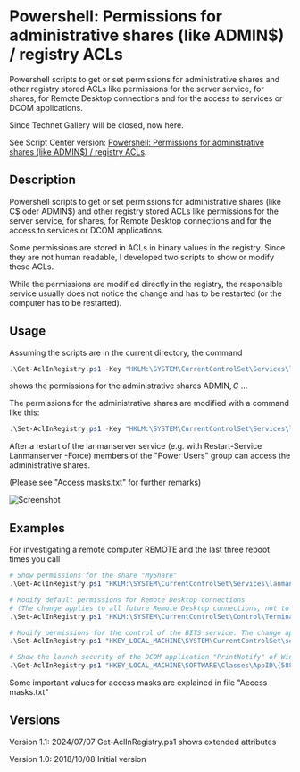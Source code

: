 # Powershell: Permissions for administrative shares (like ADMIN$) / registry ACLs
Powershell scripts to get or set permissions for administrative shares and other registry stored ACLs like permissions for the server service, for shares, for Remote Desktop connections and for the access to services or DCOM applications.

Since Technet Gallery will be closed, now here.

See Script Center version: [Powershell: Permissions for administrative shares (like ADMIN$) / registry ACLs](https://gallery.technet.microsoft.com/scriptcenter/Powershell-permissions-for-53d0c8ce).

## Description
Powershell scripts to get or set permissions for administrative shares (like C$ oder ADMIN$) and other registry stored ACLs like permissions for the server service, for shares, for Remote Desktop connections and for the access to services or DCOM applications.

Some permissions are stored in ACLs in binary values in the registry. Since they are not human readable, I developed two scripts to show or modify these ACLs.

While the permissions are modified directly in the registry, the responsible service usually does not notice the change and has to be restarted (or the computer has to be restarted).

## Usage
Assuming the scripts are in the current directory, the command

```powershell
.\Get-AclInRegistry.ps1 -Key "HKLM:\SYSTEM\CurrentControlSet\Services\lanmanserver\DefaultSecurity" -Name "SrvsvcShareAdminConnect"
```
shows the permissions for the administrative shares ADMIN$, C$ ...

The permissions for the administrative shares are modified with a command like this:
```powershell
.\Set-AclInRegistry.ps1 -Key "HKLM:\SYSTEM\CurrentControlSet\Services\lanmanserver\DefaultSecurity" -Name "SrvsvcShareAdminConnect" -Account "Power Users" -Action GRANT -AccessMask 0x00000001
```

After a restart of the lanmanserver service (e.g. with Restart-Service Lanmanserver -Force) members of the "Power Users" group can access the administrative shares.

(Please see "Access masks.txt" for further remarks)

![Screenshot](Screenshot.gif)

## Examples
For investigating a remote computer REMOTE and the last three reboot times you call
```powershell
# Show permissions for the share "MyShare"
.\Get-AclInRegistry.ps1 "HKLM:\SYSTEM\CurrentControlSet\Services\lanmanserver\Shares\Security" "MyShare"

# Modify default permissions for Remote Desktop connections
# (The change applies to all future Remote Desktop connections, not to existing)
.\Set-AclInRegistry.ps1 "HKLM:\SYSTEM\CurrentControlSet\Control\Terminal Server\WinStations" "DefaultSecurity" "DOMAIN\GROUP" SET 0x00000121

# Modify permissions for the control of the BITS service. The change applies after restart of the computer.
.\Set-AclInRegistry.ps1 "HKEY_LOCAL_MACHINE\SYSTEM\CurrentControlSet\services\BITS\Security" Security "nt authority\interactive" "revoke" 0x0002018d

# Show the launch security of the DCOM application "PrintNotify" of Windows 10.
.\Get-AclInRegistry.ps1 "HKEY_LOCAL_MACHINE\SOFTWARE\Classes\AppID\{588E10FA-0618-48A1-BE2F-0AD93E899FCC}" "LaunchPermission"
```
Some important values for access masks are explained in file "Access masks.txt"

## Versions

Version 1.1: 2024/07/07 Get-AclInRegistry.ps1 shows extended attributes

Version 1.0: 2018/10/08 Initial version
